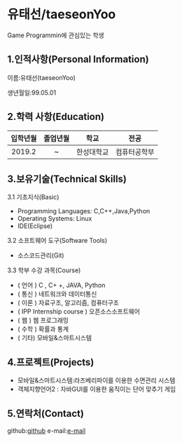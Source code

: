 # 유태선/taeseonYoo
Game Programmin에 관심있는 학생

## 1.인적사항(Personal Information)

 이름:유태선(taeseonYoo)

 생년월일:99.05.01

## 2.학력 사항(Education)
 |입학년월|졸업년월|학교|전공|
 | :---:  |:---:   |:---:|:---:|
 |2019.2 | ~ |한성대학교|컴퓨터공학부| 

## 3.보유기술(Technical Skills)
 3.1 기초지식(Basic)

  * Programming Languages: C,C++,Java,Python
  * Operating Systems: Linux
  * IDE(Eclipse)
 
 3.2 소프트웨어 도구(Software Tools)

  * 소스코드관리(Git)
 
 3.3 학부 수강 과목(Course)

  * ( 언어 ) C , C+ +, JAVA, Python
  * ( 통신 ) 네트워크와 데이터통신
  * ( 이론 ) 자료구조, 알고리즘, 컴퓨터구조
  * ( IPP Internship course ) 오픈소스소프트웨어
  * ( 웹 ) 웹 프로그래밍
  * ( 수학 ) 확률과 통계
  * ( 기타) 모바일&스마트시스템
## 4.프로젝트(Projects)
 * 모바일&스마트시스템:라즈베리파이를 이용한 수면관리 시스템
 * 객체지향언어2 : 자바GUI를 이용한 움직이는 단어 맞추기 게임
## 5.연락처(Contact)

 github:[github](https://github.com/taeseonYoo)
 e-mail:[e-mail](jkl0642@naver.com)

